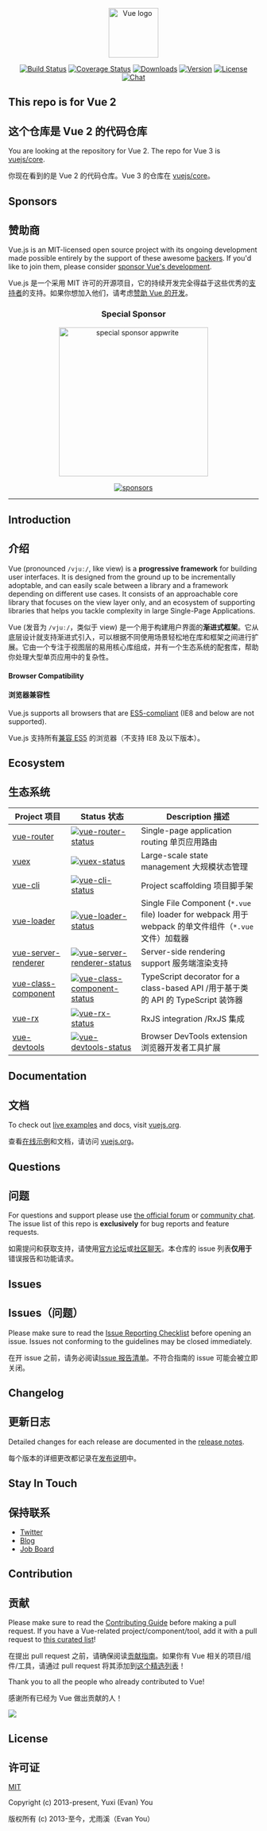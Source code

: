 <p align="center"><a href="https://vuejs.org" target="_blank" rel="noopener noreferrer"><img width="100" src="https://vuejs.org/images/logo.png" alt="Vue logo"></a></p>

<p align="center">
  <a href="https://circleci.com/gh/vuejs/vue/tree/dev"><img src="https://img.shields.io/circleci/project/github/vuejs/vue/dev.svg?sanitize=true" alt="Build Status"></a>
  <a href="https://codecov.io/github/vuejs/vue?branch=dev"><img src="https://img.shields.io/codecov/c/github/vuejs/vue/dev.svg?sanitize=true" alt="Coverage Status"></a>
  <a href="https://npmcharts.com/compare/vue?minimal=true"><img src="https://img.shields.io/npm/dm/vue.svg?sanitize=true" alt="Downloads"></a>
  <a href="https://www.npmjs.com/package/vue"><img src="https://img.shields.io/npm/v/vue.svg?sanitize=true" alt="Version"></a>
  <a href="https://www.npmjs.com/package/vue"><img src="https://img.shields.io/npm/l/vue.svg?sanitize=true" alt="License"></a>
  <a href="https://chat.vuejs.org/"><img src="https://img.shields.io/badge/chat-on%20discord-7289da.svg?sanitize=true" alt="Chat"></a>
</p>

## This repo is for Vue 2
## 这个仓库是 Vue 2 的代码仓库

You are looking at the repository for Vue 2. The repo for Vue 3 is [vuejs/core](https://github.com/vuejs/core).

你现在看到的是 Vue 2 的代码仓库。Vue 3 的仓库在 [vuejs/core](https://github.com/vuejs/core)。

## Sponsors
## 赞助商

Vue.js is an MIT-licensed open source project with its ongoing development made possible entirely by the support of these awesome [backers](https://github.com/vuejs/core/blob/main/BACKERS.md). If you'd like to join them, please consider [ sponsor Vue's development](https://vuejs.org/sponsor/).

Vue.js 是一个采用 MIT 许可的开源项目，它的持续开发完全得益于这些优秀的[支持者](https://github.com/vuejs/core/blob/main/BACKERS.md)的支持。如果你想加入他们，请考虑[赞助 Vue 的开发](https://vuejs.org/sponsor/)。

<p align="center">
  <h3 align="center">Special Sponsor</h3>
</p>

<p align="center">
  <a target="_blank" href="https://github.com/appwrite/appwrite">
  <img alt="special sponsor appwrite" src="https://sponsors.vuejs.org/images/appwrite.svg" width="300">
  </a>
</p>

<p align="center">
  <a target="_blank" href="https://vuejs.org/sponsor/">
    <img alt="sponsors" src="https://sponsors.vuejs.org/sponsors.svg?v3">
  </a>
</p>

---

## Introduction
## 介绍

Vue (pronounced `/vjuː/`, like view) is a **progressive framework** for building user interfaces. It is designed from the ground up to be incrementally adoptable, and can easily scale between a library and a framework depending on different use cases. It consists of an approachable core library that focuses on the view layer only, and an ecosystem of supporting libraries that helps you tackle complexity in large Single-Page Applications.

Vue (发音为 `/vjuː/`，类似于 view) 是一个用于构建用户界面的**渐进式框架**。它从底层设计就支持渐进式引入，可以根据不同使用场景轻松地在库和框架之间进行扩展。它由一个专注于视图层的易用核心库组成，并有一个生态系统的配套库，帮助你处理大型单页应用中的复杂性。

#### Browser Compatibility
#### 浏览器兼容性
Vue.js supports all browsers that are [ES5-compliant](https://kangax.github.io/compat-table/es5/) (IE8 and below are not supported).

Vue.js 支持所有[兼容 ES5](https://kangax.github.io/compat-table/es5/) 的浏览器（不支持 IE8 及以下版本）。

## Ecosystem
## 生态系统

| Project   项目            | Status  状态                                                     | Description 描述                                                          |
| --------------------- | ------------------------------------------------------------ |-------------------------------------------------------------------------|
| [vue-router]          | [![vue-router-status]][vue-router-package]                   | Single-page application routing 单页应用路由                                  |
| [vuex]                | [![vuex-status]][vuex-package]                               | Large-scale state management 大规模状态管理                                    |
| [vue-cli]             | [![vue-cli-status]][vue-cli-package]                         | Project scaffolding 项目脚手架                                               |
| [vue-loader]          | [![vue-loader-status]][vue-loader-package]                   | Single File Component (`*.vue` file) loader for webpack 用于 webpack 的单文件组件（`*.vue` 文件）加载器                |
| [vue-server-renderer] | [![vue-server-renderer-status]][vue-server-renderer-package] | Server-side rendering support 服务端渲染支持                                   |
| [vue-class-component] | [![vue-class-component-status]][vue-class-component-package] | TypeScript decorator for a class-based API /用于基于类的 API 的 TypeScript 装饰器 |
| [vue-rx]              | [![vue-rx-status]][vue-rx-package]                           | RxJS integration /RxJS 集成                                               |
| [vue-devtools]        | [![vue-devtools-status]][vue-devtools-package]               | Browser DevTools extension 浏览器开发者工具扩展                                   |








[vue-router]: https://github.com/vuejs/vue-router
[vuex]: https://github.com/vuejs/vuex
[vue-cli]: https://github.com/vuejs/vue-cli
[vue-loader]: https://github.com/vuejs/vue-loader
[vue-server-renderer]: https://github.com/vuejs/vue/tree/dev/packages/vue-server-renderer
[vue-class-component]: https://github.com/vuejs/vue-class-component
[vue-rx]: https://github.com/vuejs/vue-rx
[vue-devtools]: https://github.com/vuejs/vue-devtools
[vue-router-status]: https://img.shields.io/npm/v/vue-router.svg
[vuex-status]: https://img.shields.io/npm/v/vuex.svg
[vue-cli-status]: https://img.shields.io/npm/v/@vue/cli.svg
[vue-loader-status]: https://img.shields.io/npm/v/vue-loader.svg
[vue-server-renderer-status]: https://img.shields.io/npm/v/vue-server-renderer.svg
[vue-class-component-status]: https://img.shields.io/npm/v/vue-class-component.svg
[vue-rx-status]: https://img.shields.io/npm/v/vue-rx.svg
[vue-devtools-status]: https://img.shields.io/chrome-web-store/v/nhdogjmejiglipccpnnnanhbledajbpd.svg
[vue-router-package]: https://npmjs.com/package/vue-router
[vuex-package]: https://npmjs.com/package/vuex
[vue-cli-package]: https://npmjs.com/package/@vue/cli
[vue-loader-package]: https://npmjs.com/package/vue-loader
[vue-server-renderer-package]: https://npmjs.com/package/vue-server-renderer
[vue-class-component-package]: https://npmjs.com/package/vue-class-component
[vue-rx-package]: https://npmjs.com/package/vue-rx
[vue-devtools-package]: https://chrome.google.com/webstore/detail/vuejs-devtools/nhdogjmejiglipccpnnnanhbledajbpd

## Documentation
## 文档

To check out [live examples](https://v2.vuejs.org/v2/examples/) and docs, visit [vuejs.org](https://v2.vuejs.org).

查看[在线示例](https://v2.vuejs.org/v2/examples/)和文档，请访问 [vuejs.org](https://v2.vuejs.org)。

## Questions
## 问题

For questions and support please use [the official forum](https://forum.vuejs.org) or [community chat](https://chat.vuejs.org/). The issue list of this repo is **exclusively** for bug reports and feature requests.

如需提问和获取支持，请使用[官方论坛](https://forum.vuejs.org)或[社区聊天](https://chat.vuejs.org/)。本仓库的 issue 列表**仅用于**错误报告和功能请求。

## Issues
## Issues（问题）

Please make sure to read the [Issue Reporting Checklist](https://github.com/vuejs/vue/blob/dev/.github/CONTRIBUTING.md#issue-reporting-guidelines) before opening an issue. Issues not conforming to the guidelines may be closed immediately.

在开 issue 之前，请务必阅读[Issue 报告清单](https://github.com/vuejs/vue/blob/dev/.github/CONTRIBUTING.md#issue-reporting-guidelines)。不符合指南的 issue 可能会被立即关闭。

## Changelog
## 更新日志

Detailed changes for each release are documented in the [release notes](https://github.com/vuejs/vue/releases).

每个版本的详细更改都记录在[发布说明](https://github.com/vuejs/vue/releases)中。

## Stay In Touch
## 保持联系


- [Twitter](https://twitter.com/vuejs)
- [Blog](https://medium.com/the-vue-point)
- [Job Board](https://vuejobs.com/?ref=vuejs)

## Contribution
## 贡献

Please make sure to read the [Contributing Guide](https://github.com/vuejs/vue/blob/dev/.github/CONTRIBUTING.md) before making a pull request. If you have a Vue-related project/component/tool, add it with a pull request to [this curated list](https://github.com/vuejs/awesome-vue)!

在提出 pull request 之前，请确保阅读[贡献指南](https://github.com/vuejs/vue/blob/dev/.github/CONTRIBUTING.md)。如果你有 Vue 相关的项目/组件/工具，请通过 pull request 将其添加到[这个精选列表](https://github.com/vuejs/awesome-vue)！

Thank you to all the people who already contributed to Vue!

感谢所有已经为 Vue 做出贡献的人！

<a href="https://github.com/vuejs/vue/graphs/contributors"><img src="https://opencollective.com/vuejs/contributors.svg?width=890" /></a>

## License
## 许可证

[MIT](https://opensource.org/licenses/MIT)

Copyright (c) 2013-present, Yuxi (Evan) You

版权所有 (c) 2013-至今，尤雨溪（Evan You）
